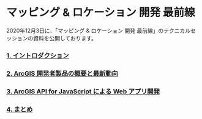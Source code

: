 
# マッピング & ロケーション 開発 最前線

2020年12月3日に、「マッピング & ロケーション 開発 最前線」のテクニカルセッションの資料を公開しております。

### [1. イントロダクション](/20201203_maplocation-dev-technical-session/01_イントロダクション.pdf)

### [2. ArcGIS 開発者製品の概要と最新動向](/20201203_maplocation-dev-technical-session/02_ArcGIS_開発者製品の概要と最新動向.pdf)

### [3. ArcGIS API for JavaScript による Web アプリ開発](/20201203_maplocation-dev-technical-session/03_ArcGIS_API_for_JavaScript_による_Web_アプリ開発.pdf)

### [4. まとめ](/20201203_maplocation-dev-technical-session/04_ArcGIS_Enterprise_の拡張と最新動向.pdf)

